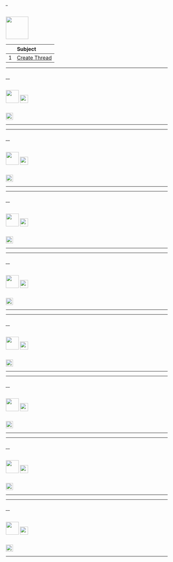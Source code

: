 ###### _

<img src="https://img.shields.io/badge/-Threads Java Concurrency%20-brightgreen" height=70px>

|     |  Subject           |
|:---:|:------------------------------| 
|  1  |[Create Thread](#__)   | 


--------------------------------------------------------------------------------------------------

###### __

<img src="https://img.shields.io/badge/-Create Thread%20-brightgreen" height=40px>

<img src="https://img.shields.io/badge/-application.properties : eureka discovery server%20-blue" height=25px>

```java
```

[<img src="https://img.shields.io/badge/-Back to top%20-brown" height=22px>](#_)

--------------------------------------------------------------------------------------------------

--------------------------------------------------------------------------------------------------

###### __

<img src="https://img.shields.io/badge/-Create Thread%20-brightgreen" height=40px>

<img src="https://img.shields.io/badge/-application.properties : eureka discovery server%20-blue" height=25px>

```java
```

[<img src="https://img.shields.io/badge/-Back to top%20-brown" height=22px>](#_)

--------------------------------------------------------------------------------------------------

--------------------------------------------------------------------------------------------------

###### __

<img src="https://img.shields.io/badge/-Create Thread%20-brightgreen" height=40px>

<img src="https://img.shields.io/badge/-application.properties : eureka discovery server%20-blue" height=25px>

```java
```

[<img src="https://img.shields.io/badge/-Back to top%20-brown" height=22px>](#_)

--------------------------------------------------------------------------------------------------

--------------------------------------------------------------------------------------------------

###### __

<img src="https://img.shields.io/badge/-Create Thread%20-brightgreen" height=40px>

<img src="https://img.shields.io/badge/-application.properties : eureka discovery server%20-blue" height=25px>

```java
```

[<img src="https://img.shields.io/badge/-Back to top%20-brown" height=22px>](#_)

--------------------------------------------------------------------------------------------------

--------------------------------------------------------------------------------------------------

###### __

<img src="https://img.shields.io/badge/-Create Thread%20-brightgreen" height=40px>

<img src="https://img.shields.io/badge/-application.properties : eureka discovery server%20-blue" height=25px>

```java
```

[<img src="https://img.shields.io/badge/-Back to top%20-brown" height=22px>](#_)

--------------------------------------------------------------------------------------------------

--------------------------------------------------------------------------------------------------

###### __

<img src="https://img.shields.io/badge/-Create Thread%20-brightgreen" height=40px>

<img src="https://img.shields.io/badge/-application.properties : eureka discovery server%20-blue" height=25px>

```java
```

[<img src="https://img.shields.io/badge/-Back to top%20-brown" height=22px>](#_)

--------------------------------------------------------------------------------------------------

--------------------------------------------------------------------------------------------------

###### __

<img src="https://img.shields.io/badge/-Create Thread%20-brightgreen" height=40px>

<img src="https://img.shields.io/badge/-application.properties : eureka discovery server%20-blue" height=25px>

```java
```

[<img src="https://img.shields.io/badge/-Back to top%20-brown" height=22px>](#_)

--------------------------------------------------------------------------------------------------

--------------------------------------------------------------------------------------------------

###### __

<img src="https://img.shields.io/badge/-Create Thread%20-brightgreen" height=40px>

<img src="https://img.shields.io/badge/-application.properties : eureka discovery server%20-blue" height=25px>

```java
```

[<img src="https://img.shields.io/badge/-Back to top%20-brown" height=22px>](#_)

--------------------------------------------------------------------------------------------------

